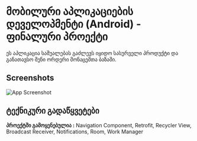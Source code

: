 
# მობილური აპლიკაციების დეველოპმენტი (Android) - ფინალური პროექტი

ეს აპლიკაცია საშუალებას გაძლევს იყიდო სასურველი პროდუქტი და განათავსო შენი ორდერი მონაცემთა ბაზაში.



## Screenshots

![App Screenshot](https://i.ibb.co/cQtC6Xz/image.png)



## ტექნიკური გადაწყვეტები


**პროექტში გამოყენებულია :** Navigation Component, Retrofit, Recycler View, Broadcast Receiver, Notifications, Room, Work Manager



